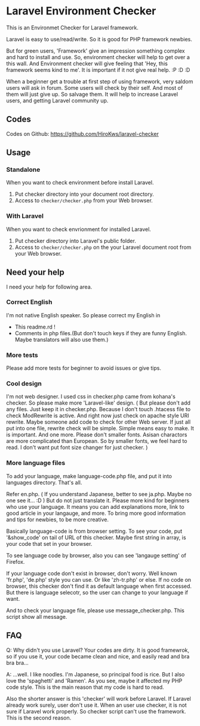 Laravel Environment Checker
===========================

This is an Environmet Checker for Laravel framework.

Laravel is easy to use/read/write. So it is good for PHP framework newbies.

But for green users, 'Framework' give an impression something complex and hard to install and use. So, environment checker will help to get over a this wall. And Environment checker will give feeling that 'Hey, this framework seems kind to me'. It is important if it not give real help. :P :D :D

When a beginner get a trouble at first step of using framework, very saldom users will ask in forum. Some users will check by their self. And most of them will just give up. So salvage them. It will help to increase Laravel users, and getting Laravel community up.

## Codes

Codes on Github: <https://github.com/HiroKws/laravel-checker>

## Usage

### Standalone

When you want to check environment before install Laravel.

1. Put checker directory into your document root directory.
2. Access to `checker/checker.php` from your Web browser.

### With Laravel

When you want to check envrionment for installed Laravel.

1. Put checker directory into Laravel's public folder.
2. Access to  `checker/checker.php` on the your Laravel document root from your Web browser.

## Need your help

I need your help for following area.

### Correct English

I'm not native English speaker. So please correct my English in

* This readme.rd !
* Comments in php files.(But don't touch keys if they are funny English. Maybe translators will also use them.)

### More tests

Please add more tests for beginner to avoid issues or give tips.

### Cool design

I'm not web designer. I used css in checker.php came from kohana's checker. So please make more 'Laravel-like' design. ( But please don't add any files. Just keep it in checker.php. Because I don't touch .htacess file to check ModRewrite is active. And right now just check on apache style URI rewrite. Maybe someone add code to check for other Web server. If just all put into one file, rewrite check will be simple. Simple means easy to make. It is important. And one more. Please don't smaller fonts. Asisan charactors are more complicated than European. So by smaller fonts, we feel hard to read. I don't want put font size changer for just checker. )

### More language files

To add your language, make language-code.php file, and put it into languages directory. That's all.

Refer en.php. ( If you understand Japanese, better to see ja.php. Maybe no one see it... :D ) But do not just translate it. Please more kind for beginners who use your language. It means you can add explanations more, link to good article in your langauge, and more. To bring more good information and tips for newbies, to be more creative.

Basically language-code is from browser setting. To see your code, put '&show_code' on tail of URL of this checker. Maybe first string in array, is your code that set in your browser.

To see language code by browser, also you can see 'langauge setting' of Firefox.

If your language code don't exist in browser, don't worry. Well known 'fr.php', 'de.php' style you can use. Or like 'zh-tr.php' or else. If no code on browser, this checker don't find it as default language when first accessed. But there is language selecotr, so the user can change to your language if want.

And to check your language file, please use message_checker.php. This script show all message.

## FAQ

Q: Why didn't you use Laravel? Your codes are dirty. It is good framewrok, so if you use it, your code became clean and nice, and easily read and bra bra bra...

A: ...well. I like noodles. I'm Japanese, so principal food is rice. But I also love the 'spaghetti' and 'Ramen'. As you see, maybe it affected my PHP code style. This is the main reason that my code is hard to read.

Also the shorter answer is this 'checker' will work before Laravel.
If Laravel already work surely, user don't use it. When an user use checker, it is not sure if Laravel work properly. So checker script can't use the framework. This is the second reason.